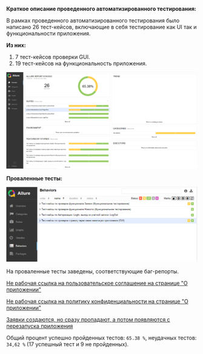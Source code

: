 **Краткое описание проведенного автоматизированного тестирования:**

В рамках проведенного автоматизированного тестирования было написано 26 тест-кейсов, включающие в себя тестирование как UI так и функциональности приложения.

**Из них:**

1. 7 тест-кейсов проверки GUI.
2. 19 тест-кейсов на функциональность приложения.

![Summary](https://github.com/SvarogDoc/diploma/blob/main/img/Screenshot_3.png)


**Проваленные тесты:**

![Fail](https://github.com/SvarogDoc/diploma/blob/main/img/Screenshot_4.png)

На проваленные тесты заведены, соответствующие баг-репорты.

[Не рабочая ссылка на пользовательское соглашение на странице "О приложении"](https://github.com/SvarogDoc/diploma/issues/1#issue-1760598860)

[Не рабочая ссылка на политику конфиденциальности на странице "О приложении"](https://github.com/SvarogDoc/diploma/issues/2#issue-1760602899)

[Заявки создаются, но сразу пропадают, а потом появляются с перезапуска приложения](https://github.com/SvarogDoc/diploma/issues/3#issue-1760616424)

Общий процент успешно пройденных тестов: ```65.38 %```, неудачных тестов: ```34,62 %``` (17 успешный тест и 9 не пройденных).


